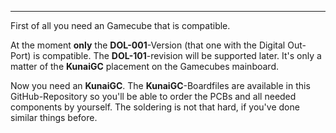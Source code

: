 ***
First of all you need an Gamecube that is compatible.

At the moment **only** the **DOL-001**-Version (that one with the Digital Out-Port) is compatible. 
The **DOL-101**-revision will be supported later. It's only a matter of the **KunaiGC** placement on the Gamecubes mainboard.

Now you need an **KunaiGC**.
The **KunaiGC**-Boardfiles are available in this GitHub-Repository so you'll be able to order the PCBs and all needed components by yourself. The soldering is not that hard, if you've done similar things before.



